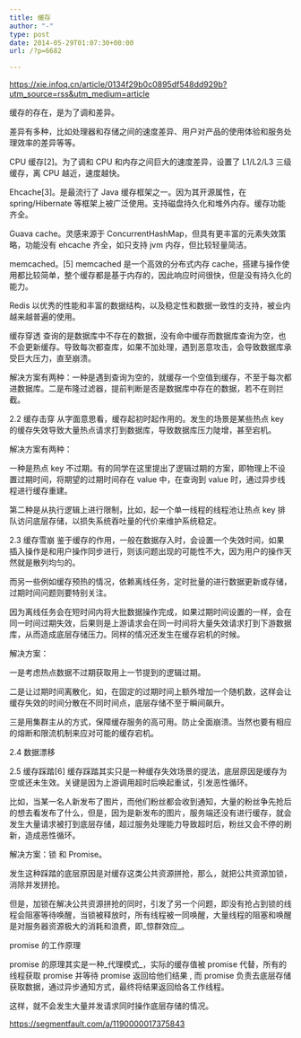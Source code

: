 ```yaml
---
title: 缓存
author: "-"
type: post
date: 2014-05-29T01:07:30+00:00
url: /?p=6682

---
```


https://xie.infoq.cn/article/0134f29b0c0895df548dd929b?utm_source=rss&utm_medium=article


缓存的存在，是为了调和差异。

差异有多种，比如处理器和存储之间的速度差异、用户对产品的使用体验和服务处理效率的差异等等。

CPU 缓存[2]。为了调和 CPU 和内存之间巨大的速度差异，设置了 L1/L2/L3 三级缓存，离 CPU 越近，速度越快。   

Ehcache[3]。是最流行了 Java 缓存框架之一。因为其开源属性，在 spring/Hibernate 等框架上被广泛使用。支持磁盘持久化和堆外内存。缓存功能齐全。

Guava cache。灵感来源于 ConcurrentHashMap，但具有更丰富的元素失效策略，功能没有 ehcache 齐全，如只支持 jvm 内存，但比较轻量简洁。

memcached。[5]  memcached 是一个高效的分布式内存 cache，搭建与操作使用都比较简单，整个缓存都是基于内存的，因此响应时间很快，但是没有持久化的能力。

Redis 以优秀的性能和丰富的数据结构，以及稳定性和数据一致性的支持，被业内越来越普遍的使用。


缓存穿透
查询的是数据库中不存在的数据，没有命中缓存而数据库查询为空，也不会更新缓存。导致每次都查库，如果不加处理，遇到恶意攻击，会导致数据库承受巨大压力，直至崩溃。

解决方案有两种：一种是遇到查询为空的，就缓存一个空值到缓存，不至于每次都进数据库。二是布隆过滤器，提前判断是否是数据库中存在的数据，若不在则拦截。

2.2 缓存击穿
从字面意思看，缓存起初时起作用的。发生的场景是某些热点 key 的缓存失效导致大量热点请求打到数据库，导致数据库压力陡增，甚至宕机。

解决方案有两种：

一种是热点 key 不过期。有的同学在这里提出了逻辑过期的方案，即物理上不设置过期时间，将期望的过期时间存在 value 中，在查询到 value 时，通过异步线程进行缓存重建。

第二种是从执行逻辑上进行限制，比如，起一个单一线程的线程池让热点 key 排队访问底层存储，以损失系统吞吐量的代价来维护系统稳定。


2.3 缓存雪崩
鉴于缓存的作用，一般在数据存入时，会设置一个失效时间，如果插入操作是和用户操作同步进行，则该问题出现的可能性不大，因为用户的操作天然就是散列均匀的。

而另一些例如缓存预热的情况，依赖离线任务，定时批量的进行数据更新或存储，过期时间问题则要特别关注。

因为离线任务会在短时间内将大批数据操作完成，如果过期时间设置的一样，会在同一时间过期失效，后果则是上游请求会在同一时间将大量失效请求打到下游数据库，从而造成底层存储压力。同样的情况还发生在缓存宕机的时候。

解决方案：

一是考虑热点数据不过期获取用上一节提到的逻辑过期。

二是让过期时间离散化，如，在固定的过期时间上额外增加一个随机数，这样会让缓存失效的时间分散在不同时间点，底层存储不至于瞬间飙升。

三是用集群主从的方式，保障缓存服务的高可用。防止全面崩溃。当然也要有相应的熔断和限流机制来应对可能的缓存宕机。


2.4 数据漂移



2.5 缓存踩踏[6]
缓存踩踏其实只是一种缓存失效场景的提法，底层原因是缓存为空或还未生效。关键是因为上游调用超时后唤起重试，引发恶性循环。

比如，当某一名人新发布了图片，而他们粉丝都会收到通知，大量的粉丝争先抢后的想去看发布了什么，但是，因为是新发布的图片，服务端还没有进行缓存，就会发生大量请求被打到底层存储，超过服务处理能力导致超时后，粉丝又会不停的刷新，造成恶性循环。

解决方案：锁 和 Promise。

发生这种踩踏的底层原因是对缓存这类公共资源拼抢，那么，就把公共资源加锁，消除并发拼抢。

但是，加锁在解决公共资源拼抢的同时，引发了另一个问题，即没有抢占到锁的线程会阻塞等待唤醒，当锁被释放时，所有线程被一同唤醒，大量线程的阻塞和唤醒是对服务器资源极大的消耗和浪费，即_惊群效应_。


promise 的工作原理

promise 的原理其实是一种_代理模式_，实际的缓存值被 promise 代替，所有的线程获取 promise 并等待 promise 返回给他们结果 , 而 promise 负责去底层存储获取数据，通过异步通知方式，最终将结果返回给各工作线程。

这样，就不会发生大量并发请求同时操作底层存储的情况。




https://segmentfault.com/a/1190000017375843


